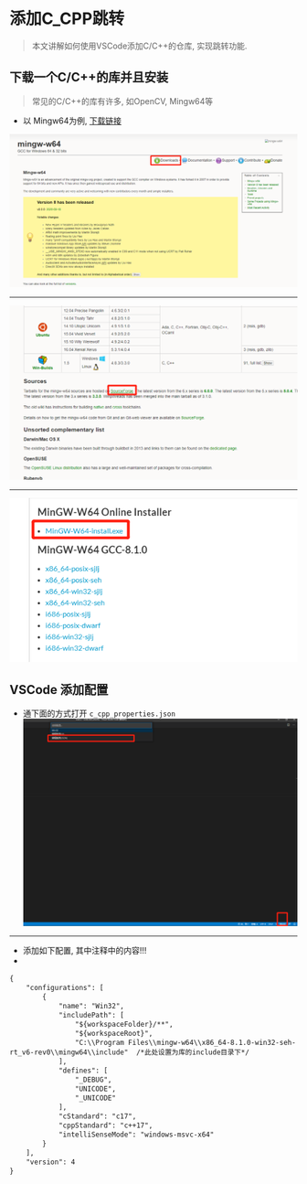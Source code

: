 # 添加C_CPP跳转

> 本文讲解如何使用VSCode添加C/C++的仓库, 实现跳转功能.

## 下载一个C/C++的库并且安装

> 常见的C/C++的库有许多, 如OpenCV, Mingw64等

- 以 Mingw64为例, [下载链接](http://mingw-w64.org/doku.php)

![图片](1.png)

---

![图片](2.png)

---

![图片](3.png)

## VSCode 添加配置

- 通下面的方式打开 `c_cpp_properties.json`
![图片](4.png)

---

- 添加如下配置, 其中注释中的内容!!!
-
```
{
    "configurations": [
        {
            "name": "Win32",
            "includePath": [
                "${workspaceFolder}/**",
                "${workspaceRoot}",
                "C:\\Program Files\\mingw-w64\\x86_64-8.1.0-win32-seh-rt_v6-rev0\\mingw64\\include"  /*此处设置为库的include目录下*/
            ],
            "defines": [
                "_DEBUG",
                "UNICODE",
                "_UNICODE"
            ],
            "cStandard": "c17",
            "cppStandard": "c++17",
            "intelliSenseMode": "windows-msvc-x64"
        }
    ],
    "version": 4
}
```
